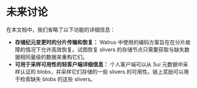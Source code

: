 # 未来讨论

在本文档中，我们省略了以下功能的详细信息：

- **存储纪元变更时的分片传输和恢复：** Walrus 中使用的编码方案旨在在分片故障的情况下允许高效恢复。试图恢复 slivers 的存储节点只需要获取与缺失数据相同量级的数据来重构它们。
- **可用于采样可用性的轻客户端详细信息：** 个人客户端可以从 Sui 元数据中采样认证的 blobs，并采样它们存储的一些 slivers 的可用性。链上奖励可以用于检索缺失 blobs 的这些 slivers。
